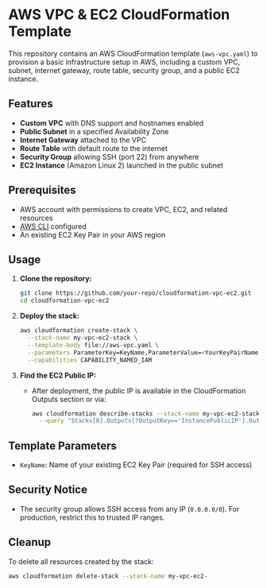 # AWS VPC & EC2 CloudFormation Template

This repository contains an AWS CloudFormation template (`aws-vpc.yaml`) to provision a basic infrastructure setup in AWS, including a custom VPC, subnet, internet gateway, route table, security group, and a public EC2 instance.

## Features

- **Custom VPC** with DNS support and hostnames enabled
- **Public Subnet** in a specified Availability Zone
- **Internet Gateway** attached to the VPC
- **Route Table** with default route to the internet
- **Security Group** allowing SSH (port 22) from anywhere
- **EC2 Instance** (Amazon Linux 2) launched in the public subnet

## Prerequisites

- AWS account with permissions to create VPC, EC2, and related resources
- [AWS CLI](https://docs.aws.amazon.com/cli/latest/userguide/cli-chap-install.html) configured
- An existing EC2 Key Pair in your AWS region

## Usage

1. **Clone the repository:**
   ```sh
   git clone https://github.com/your-repo/cloudformation-vpc-ec2.git
   cd cloudformation-vpc-ec2
   ```

2. **Deploy the stack:**
   ```sh
   aws cloudformation create-stack \
     --stack-name my-vpc-ec2-stack \
     --template-body file://aws-vpc.yaml \
     --parameters ParameterKey=KeyName,ParameterValue=<YourKeyPairName> \
     --capabilities CAPABILITY_NAMED_IAM
   ```

3. **Find the EC2 Public IP:**
   - After deployment, the public IP is available in the CloudFormation Outputs section or via:
     ```sh
     aws cloudformation describe-stacks --stack-name my-vpc-ec2-stack \
       --query "Stacks[0].Outputs[?OutputKey=='InstancePublicIP'].OutputValue" --output text
     ```

## Template Parameters

- `KeyName`: Name of your existing EC2 Key Pair (required for SSH access)

## Security Notice

- The security group allows SSH access from any IP (`0.0.0.0/0`). For production, restrict this to trusted IP ranges.

## Cleanup

To delete all resources created by the stack:
```sh
aws cloudformation delete-stack --stack-name my-vpc-ec2-

